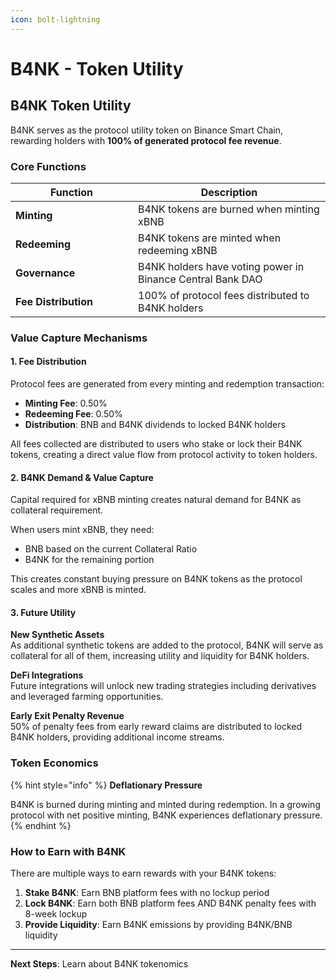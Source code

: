 ```yaml
---
icon: bolt-lightning
---
```


# B4NK - Token Utility

## B4NK Token Utility

B4NK serves as the protocol utility token on Binance Smart Chain, rewarding holders with **100% of generated protocol fee revenue**.

### Core Functions

<table><thead><tr><th width="180">Function</th><th>Description</th></tr></thead><tbody><tr><td><strong>Minting</strong></td><td>B4NK tokens are burned when minting xBNB</td></tr><tr><td><strong>Redeeming</strong></td><td>B4NK tokens are minted when redeeming xBNB</td></tr><tr><td><strong>Governance</strong></td><td>B4NK holders have voting power in Binance Central Bank DAO</td></tr><tr><td><strong>Fee Distribution</strong></td><td>100% of protocol fees distributed to B4NK holders</td></tr></tbody></table>

### Value Capture Mechanisms

#### 1. Fee Distribution

Protocol fees are generated from every minting and redemption transaction:

* **Minting Fee**: 0.50%
* **Redeeming Fee**: 0.50%
* **Distribution**: BNB and B4NK dividends to locked B4NK holders

All fees collected are distributed to users who stake or lock their B4NK tokens, creating a direct value flow from protocol activity to token holders.

#### 2. B4NK Demand & Value Capture

Capital required for xBNB minting creates natural demand for B4NK as collateral requirement.

When users mint xBNB, they need:

* BNB based on the current Collateral Ratio
* B4NK for the remaining portion

This creates constant buying pressure on B4NK tokens as the protocol scales and more xBNB is minted.

#### 3. Future Utility

**New Synthetic Assets**\
As additional synthetic tokens are added to the protocol, B4NK will serve as collateral for all of them, increasing utility and liquidity for B4NK holders.

**DeFi Integrations**\
Future integrations will unlock new trading strategies including derivatives and leveraged farming opportunities.

**Early Exit Penalty Revenue**\
50% of penalty fees from early reward claims are distributed to locked B4NK holders, providing additional income streams.

### Token Economics

{% hint style="info" %}
**Deflationary Pressure**

B4NK is burned during minting and minted during redemption. In a growing protocol with net positive minting, B4NK experiences deflationary pressure.
{% endhint %}

### How to Earn with B4NK

There are multiple ways to earn rewards with your B4NK tokens:

1. **Stake B4NK**: Earn BNB platform fees with no lockup period
2. **Lock B4NK**: Earn both BNB platform fees AND B4NK penalty fees with 8-week lockup
3. **Provide Liquidity**: Earn B4NK emissions by providing B4NK/BNB liquidity

***

**Next Steps**: Learn about B4NK tokenomics&#x20;
